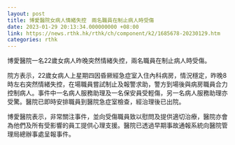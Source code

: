 ```yaml
---
layout: post
title: 博愛醫院女病人情緒失控　兩名職員在制止病人時受傷
date: 2023-01-29 20:13:34.000000000 +08:00
link: https://news.rthk.hk/rthk/ch/component/k2/1685678-20230129.htm
categories: rthk
---
```


博愛醫院一名22歲女病人昨晚突然情緒失控，兩名職員在制止病人時受傷。

院方表示，22歲女病人上星期四因昏厥經急症室入住內科病房，情況穩定，昨晚8時左右突然情緒失控，在場職員嘗試制止及報警求助，警方到場後與病房職員合力控制病人。事件中一名病人服務助理及一名保安員受輕傷，另一名病人服務助理亦受驚。醫院已即時安排職員到醫院急症室檢查，經治理後已出院。

博愛醫院表示，非常關注事件，並向受傷職員致以慰問及提供適切治療，醫院亦會為他們及所有受影響的員工提供心理支援。醫院已透過早期事故通報系統向醫院管理局總辦事處呈報事件。
